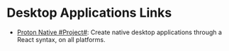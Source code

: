 # Desktop Applications Links

* [Proton Native #Project#](https://proton-native.js.org/#/): Create native desktop applications through a React syntax, on all platforms.

